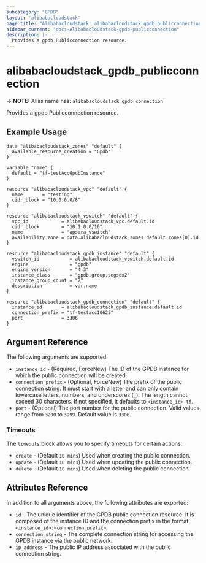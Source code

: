 ```yaml
---
subcategory: "GPDB"
layout: "alibabacloudstack"
page_title: "Alibabacloudstack: alibabacloudstack_gpdb_publicconnection"
sidebar_current: "docs-Alibabacloudstack-gpdb-publicconnection"
description: |- 
  Provides a gpdb Publicconnection resource.
---
```


# alibabacloudstack_gpdb_publicconnection
-> **NOTE:** Alias name has: `alibabacloudstack_gpdb_connection`

Provides a gpdb Publicconnection resource.

## Example Usage

```hcl
data "alibabacloudstack_zones" "default" {
  available_resource_creation = "Gpdb"
}

variable "name" {
  default = "tf-testAccGpdbInstance"
}

resource "alibabacloudstack_vpc" "default" {
  name       = "testing"
  cidr_block = "10.0.0.0/8"
}

resource "alibabacloudstack_vswitch" "default" {
  vpc_id            = alibabacloudstack_vpc.default.id
  cidr_block        = "10.1.0.0/16"
  name              = "apsara_vswitch"
  availability_zone = data.alibabacloudstack_zones.default.zones[0].id
}

resource "alibabacloudstack_gpdb_instance" "default" {
  vswitch_id           = alibabacloudstack_vswitch.default.id
  engine               = "gpdb"
  engine_version       = "4.3"
  instance_class       = "gpdb.group.segsdx2"
  instance_group_count = "2"
  description          = var.name
}

resource "alibabacloudstack_gpdb_connection" "default" {
  instance_id       = alibabacloudstack_gpdb_instance.default.id
  connection_prefix = "tf-testacc10623"
  port              = 3306
}
```

## Argument Reference

The following arguments are supported:

* `instance_id` - (Required, ForceNew) The ID of the GPDB instance for which the public connection will be created.
* `connection_prefix` - (Optional, ForceNew) The prefix of the public connection string. It must start with a letter and can only contain lowercase letters, numbers, and underscores (`_`). The length cannot exceed 30 characters. If not specified, it defaults to `<instance_id>-tf`.
* `port` - (Optional) The port number for the public connection. Valid values range from `3200` to `3999`. Default value is `3306`.

### Timeouts

The `timeouts` block allows you to specify [timeouts](https://www.terraform.io/docs/configuration-0-11/resources.html#timeouts) for certain actions:

* `create` - (Default `10 mins`) Used when creating the public connection.
* `update` - (Default `10 mins`) Used when updating the public connection.
* `delete` - (Default `10 mins`) Used when deleting the public connection.

## Attributes Reference

In addition to all arguments above, the following attributes are exported:

* `id` - The unique identifier of the GPDB public connection resource. It is composed of the instance ID and the connection prefix in the format `<instance_id>:<connection_prefix>`.
* `connection_string` - The complete connection string for accessing the GPDB instance via the public network.
* `ip_address` - The public IP address associated with the public connection string.